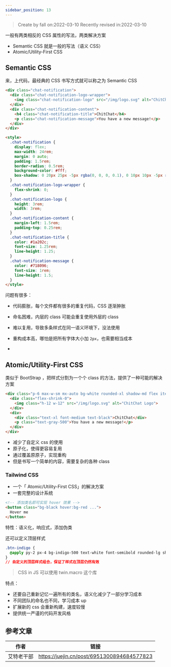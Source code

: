 ```yaml
---
sidebar_position: 13
---
```


> Create by fall on:2022-03-10
> Recently revised in:2022-03-10

一般有两类相反的 CSS 属性的写法，两类解决方案

- Semantic CSS 就是一般的写法（语义 CSS）
- Atomic/Utility-First CSS 

## Semantic CSS

来，上代码，最经典的 CSS 书写方式就可以称之为 Semantic CSS

```html
<div class="chat-notification">
  <div class="chat-notification-logo-wrapper">
    <img class="chat-notification-logo" src="/img/logo.svg" alt="ChitChat Logo">
  </div>
  <div class="chat-notification-content">
    <h4 class="chat-notification-title">ChitChat</h4>
    <p class="chat-notification-message">You have a new message!</p>
  </div>
</div>

<style>
  .chat-notification {
    display: flex;
    max-width: 24rem;
    margin: 0 auto;
    padding: 1.5rem;
    border-radius: 0.5rem;
    background-color: #fff;
    box-shadow: 0 20px 25px -5px rgba(0, 0, 0, 0.1), 0 10px 10px -5px rgba(0, 0, 0, 0.04);
  }
  .chat-notification-logo-wrapper {
    flex-shrink: 0;
  }
  .chat-notification-logo {
    height: 3rem;
    width: 3rem;
  }
  .chat-notification-content {
    margin-left: 1.5rem;
    padding-top: 0.25rem;
  }
  .chat-notification-title {
    color: #1a202c;
    font-size: 1.25rem;
    line-height: 1.25;
  }
  .chat-notification-message {
    color: #718096;
    font-size: 1rem;
    line-height: 1.5;
  }
</style>
```

问题有很多：

- 代码膨胀，每个文件都有很多的重复代码，CSS 逐渐肿胀
- 命名困难，内层的 class 可能会重复使用外层的 class
- 难以复用，导致多条样式在同一语义环境下，没法使用
- 重构成本高，哪怕是把所有字体大小加 `2px`，也需要相当成本

- 

## Atomic/Utility-First CSS 

类似于 BootStrap ，把样式分割为一个个 class 的方法，提供了一种可能的解决方案

```html
<div class="p-6 max-w-sm mx-auto bg-white rounded-xl shadow-md flex items-center space-x-4">
  <div class="flex-shrink-0">
    <img class="h-12 w-12" src="/img/logo.svg" alt="ChitChat Logo">
  </div>
  <div>
    <div class="text-xl font-medium text-black">ChitChat</div>
    <p class="text-gray-500">You have a new message!</p>
  </div>
</div>
```

- 减少了自定义 css 的使用
- 原子化，使得更容易复用
- 通过覆盖原原子，实现重构
- 但是书写一个简单的内容，需要复杂的各种 class

### Tailwind CSS

- 一个「 Atomic/Utility-First CSS」的解决方案
- 一套完整的设计系统

```html
<!-- 添加类名即可实现 hover 效果 -->
<button class="bg-black hover:bg-red ...">
  Hover me
</button>
```

特性：语义化，响应式，添加伪类

还可以定义顶层样式

```css
.btn-indigo {
  @apply py-2 px-4 bg-indigo-500 text-white font-semibold rounded-lg shadow-md hover:bg-indigo-700 focus:outline-none focus:ring-2 focus:ring-indigo-400 focus:ring-opacity-75;
}
// 自定义的顶层样式组合，保证了样式在顶层仍然有效
```

> CSS in JS 可以使用 twin.macro 这个库

特点：

- 还要自己重新记忆一遍所有的类名，语义化减少了一部分学习成本
- 不同团队的命名也不同，学习成本 up
- 扩展新的 css 会重新构建，速度较慢
- 提供统一严谨的代码开发风格





## 参考文章

| 作者       | 链接                                       |
| ---------- | ------------------------------------------ |
| 艾特老干部 | https://juejin.cn/post/6951300894684577823 |

